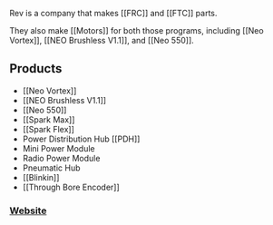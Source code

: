 Rev is a company that makes [[FRC]] and [[FTC]] parts.

They also make [[Motors]] for both those programs, including [[Neo Vortex]], [[NEO Brushless V1.1]], and [[Neo 550]].

## Products
- [[Neo Vortex]]
- [[NEO Brushless V1.1]]
- [[Neo 550]]
- [[Spark Max]]
- [[Spark Flex]]
- Power Distribution Hub [[PDH]]
- Mini Power Module 
- Radio Power Module 
- Pneumatic Hub
- [[Blinkin]]
- [[Through Bore Encoder]]

### [Website](https://www.revrobotics.com/)
